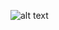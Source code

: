 ![alt text](https://raw.githubusercontent.com/AleixMT/Problemas-Computadores/enunciados_fotos/01/.fotos_enunciado_01/01-1.png)
